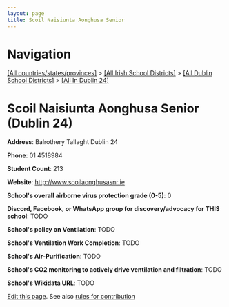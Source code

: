 ```yaml
---
layout: page
title: Scoil Naisiunta Aonghusa Senior
---
```

# Navigation

[[All countries/states/provinces]](../../../..) > [[All Irish School Districts]](../../..) > [[All Dublin School Districts]](../..) > [[All In Dublin 24]](..)

# Scoil Naisiunta Aonghusa Senior (Dublin 24)

**Address**: Balrothery Tallaght Dublin 24

**Phone**: 01 4518984

**Student Count**: 213

**Website**: <http://www.scoilaonghusasnr.ie>

**School's overall airborne virus protection grade (0-5)**: 0

**Discord, Facebook, or WhatsApp group for discovery/advocacy for THIS school**: TODO

**School's policy on Ventilation**: TODO

**School's Ventilation Work Completion**: TODO

**School's Air-Purification**: TODO

**School's CO2 monitoring to actively drive ventilation and filtration**: TODO

**School's Wikidata URL**: TODO


[Edit this page](https://github.com/ventilate-schools/Ireland/edit/main/./Dublin_24/Scoil_Naisiunta_Aonghusa_Senior.md). See also [rules for contribution](../../../contribution-rules/)